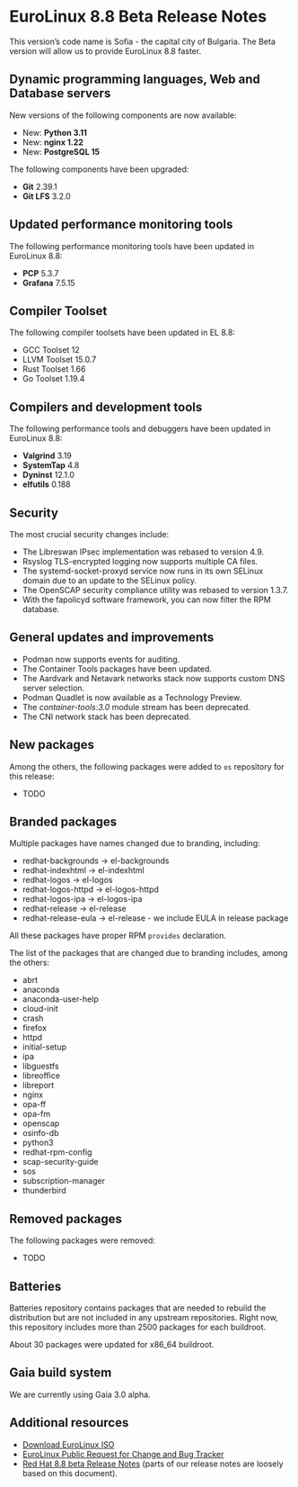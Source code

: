 # EuroLinux 8.8 Beta Release Notes

This version’s code name is Sofia - the capital city of Bulgaria. The Beta version will allow us to provide EuroLinux 8.8 faster. 

## Dynamic programming languages, Web and Database servers

New versions of the following components are now available:

- New: **Python 3.11**
- New: **nginx 1.22**
- New: **PostgreSQL 15**

The following components have been upgraded:

- **Git** 2.39.1
- **Git LFS** 3.2.0

## Updated performance monitoring tools

The following performance monitoring tools have been updated in EuroLinux 8.8:

- **PCP** 5.3.7
- **Grafana** 7.5.15

## Compiler Toolset

The following compiler toolsets have been updated in EL 8.8:

- GCC Toolset 12
- LLVM Toolset 15.0.7
- Rust Toolset 1.66
- Go Toolset 1.19.4

## Compilers and development tools

The following performance tools and debuggers have been updated in EuroLinux 8.8:

- **Valgrind** 3.19
- **SystemTap** 4.8
- **Dyninst** 12.1.0
- **elfutils** 0.188

## Security

The most crucial security changes include:

- The Libreswan IPsec implementation was rebased to version 4.9.
- Rsyslog TLS-encrypted logging now supports multiple CA files.
- The systemd-socket-proxyd service now runs in its own SELinux domain due to an update to the SELinux policy.
- The OpenSCAP security compliance utility was rebased to version 1.3.7.
- With the fapolicyd software framework, you can now filter the RPM database.

## General updates and improvements

- Podman now supports events for auditing.
- The Container Tools packages have been updated.
- The Aardvark and Netavark networks stack now supports custom DNS server selection.
- Podman Quadlet is now available as a Technology Preview.
- The *container-tools:3.0* module stream has been deprecated.
- The CNI network stack has been deprecated.

## New packages

Among the others, the following packages were added to `os` repository for this
release:

- TODO


## Branded packages

Multiple packages have names changed due to branding, including:

- redhat-backgrounds -> el-backgrounds
- redhat-indexhtml -> el-indexhtml
- redhat-logos -> el-logos
- redhat-logos-httpd -> el-logos-httpd
- redhat-logos-ipa -> el-logos-ipa
- redhat-release -> el-release
- redhat-release-eula -> el-release - we include EULA in release package

All these packages have proper RPM `provides` declaration.

The list of the packages that are changed due to branding includes, among the
others:

- abrt
- anaconda
- anaconda-user-help
- cloud-init
- crash
- firefox
- httpd
- initial-setup
- ipa
- libguestfs
- libreoffice
- libreport
- nginx
- opa-ff
- opa-fm
- openscap
- osinfo-db
- python3
- redhat-rpm-config
- scap-security-guide
- sos
- subscription-manager
- thunderbird

## Removed packages

The following packages were removed:

- TODO


## Batteries

Batteries repository contains packages that are needed to rebuild the
distribution but are not included in any upstream repositories. Right now,
this repository includes more than 2500 packages for each buildroot.

About 30 packages were updated for x86_64 buildroot.

## Gaia build system

We are currently using Gaia 3.0 alpha.

## Additional resources

- [Download EuroLinux ISO](https://fbi.cdn.euro-linux.com/isos/)
- [EuroLinux Public Request for Change and Bug Tracker](https://github.com/EuroLinux/eurolinux-distro-bugs-and-rfc)
- [Red Hat 8.8 beta Release
  Notes](https://access.redhat.com/documentation/en-us/red_hat_enterprise_linux/8-beta/html/8.8_release_notes/index) (parts of our release notes are loosely based on this document).


